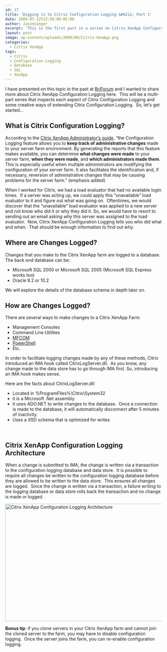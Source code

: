 ```yaml
---
id: 17
title: 'Digging in to Citrix Configuration Logging &#8211; Part 1'
date: 2009-07-12T23:58:00-05:00
author: JasonConger
excerpt: 'This is the first part in a series on Citrix XenApp Configuration Logging.  Citrix XenApp Configuration Logging helps keep track of changes made to your server farm.  This feature can tell you what changes were made to your server farm, when they were made, and who made them. Part 1 in this series will further define where changes are logged and how the changes are logged.'
layout: post
image: wp-content/uploads/2009/09/Citrix-XenApp.png
categories:
  - Citrix XenApp
tags:
  - Citrix
  - Configuration Logging
  - Database
  - SQL
  - XenApp
---
```

I have presented on this topic in the past at <a href="http://briforum.com/" target="_blank">BriForum</a> and I wanted to share more about Citrix XenApp Configuration Logging here.  This will be a multi-part series that inspects each aspect of Citrix Configuration Logging and some creative ways of extending Citrix Configuration Logging.  So, let’s get started…
<h2>What is Citrix Configuration Logging?</h2>
According to the <a href="http://support.citrix.com/servlet/KbServlet/download/14596-102-19092/Presentation_Server_Administrator_Guide.pdf" target="_blank">Citrix XenApp Administrator’s guide</a>, “the Configuration Logging feature allows you to <strong>keep track of administrative changes</strong> made to your server farm environment. By generating the reports that this feature makes available, you can determine <strong>what changes were made</strong> to your server farm, <strong>when they were made</strong>, and <strong>which administrators made them</strong>. This is especially useful when multiple administrators are modifying the configuration of your server farm. It also facilitates the identification and, if necessary, reversion of administrative changes that may be causing problems for the server farm.” (emphasis added)

When I worked for Citrix, we had a load evaluator that had no available login times.  If a server was acting up, we could apply this “unavailable” load evaluator to it and figure out what was going on.  Oftentimes, we would discover that the “unavailable” load evaluator was applied to a new server and not know who did it or why they did it. So, we would have to resort to sending out an email asking why this server was assigned to the load evaluator.  Now, Citrix XenApp Configuration Logging tells you who did what and when.  That should be enough information to find out why.
<h2>Where are Changes Logged?</h2>
Changes that you make to the Citrix XenApp farm are logged to a database.  The back end database can be:
<ul>
	<li>Microsoft SQL 2000 or Microsoft SQL 2005 (Microsoft SQL Express works too)</li>
	<li>Oracle 9.2 or 10.2 </li>
</ul>
We will explore the details of the database schema in depth later on.
<h2>How are Changes Logged?</h2>
There are several ways to make changes to a Citrix XenApp Farm:
<ul>
	<li>Management Consoles</li>
	<li>Command Line Utilities</li>
	<li><a href="http://community.citrix.com/display/xa/XenApp+Management+SDK" target="_blank">MFCOM</a></li>
	<li><a href="http://www.microsoft.com/powershell" target="_blank">PowerShell</a></li>
	<li>Etc.</li>
</ul>
In order to facilitate logging changes made by any of these methods, Citrix introduced an IMA hook called CitrixLogServer.dll.  As you know, any change made to the data store has to go through IMA first. So, introducing an IMA hook makes sense.

Here are the facts about CitrixLogServer.dll:
<ul>
	<li>Located in %ProgramFiles%\Citrix\System32</li>
	<li>it is a Microsoft .Net assembly</li>
	<li>it uses ADO.NET to write changes to the database.  Once a connection is made to the database, it will automatically disconnect after 5 minutes of inactivity.</li>
	<li>Uses a XSD schema that is optimized for writes</li>
</ul>
 
<h2>Citrix XenApp Configuration Logging Architecture</h2>
When a change is submitted to IMA, the change is written via a transaction to the configuration logging database and data store.  It is possible to require all changes be written to the configuration logging database before they are allowed to be written to the data store.  This ensures all changes are logged.  Since the change is written via a transaction, a failure writing to the logging database or data store rolls back the transaction and no change is made or logged.

<a href="http://www.jasonconger.com/images/articleImages/ctx-cnfglog-overview.png"><img style="display: inline; border-width: 0px;" title="Citrix XenApp Configuration Logging Architecture" src="http://www.jasonconger.com/images/articleImages/ctx-cnfglog-overview_thumb.png" border="0" alt="Citrix XenApp Configuration Logging Architecture" width="580" height="377" /></a>

<strong>Bonus tip</strong>: if you clone servers in your Citrix XenApp farm and cannot join the cloned server to the farm, you may have to disable configuration logging.  Once the server joins the farm, you can re-enable configuration logging.